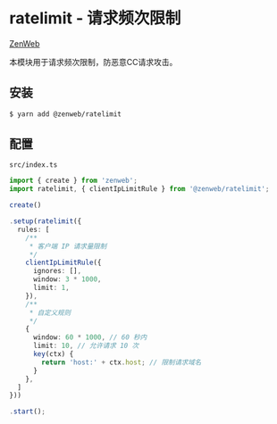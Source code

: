 # ratelimit - 请求频次限制

[ZenWeb](https://www.npmjs.com/package/zenweb)

本模块用于请求频次限制，防恶意CC请求攻击。

## 安装

```sh
$ yarn add @zenweb/ratelimit
```

## 配置

`src/index.ts`

```ts
import { create } from 'zenweb';
import ratelimit, { clientIpLimitRule } from '@zenweb/ratelimit';

create()

.setup(ratelimit({
  rules: [
    /**
     * 客户端 IP 请求量限制
     */
    clientIpLimitRule({
      ignores: [],
      window: 3 * 1000,
      limit: 1,
    }),
    /**
     * 自定义规则
     */
    {
      window: 60 * 1000, // 60 秒内
      limit: 10, // 允许请求 10 次
      key(ctx) {
        return 'host:' + ctx.host; // 限制请求域名
      }
    },
  ]
}))

.start();
```
